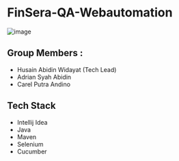 # FinSera-QA-Webautomation
![image](https://github.com/user-attachments/assets/3babcf2f-20ef-4f10-ae6c-2c7ab72aa22d)


## Group Members :
- Husain Abidin Widayat (Tech Lead)
- Adrian Syah Abidin
- Carel Putra Andino

## Tech Stack
- Intellij Idea
- Java
- Maven
- Selenium 
- Cucumber
